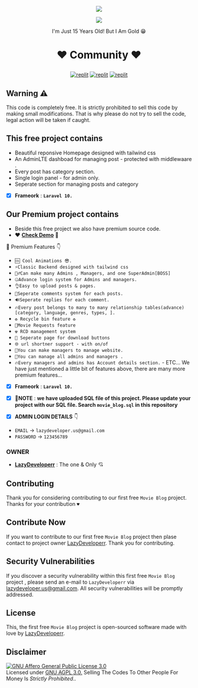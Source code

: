 
<p align="center">
  <a href="https://github.com/LazyDeveloperr/readme-typing-svg">
    <img src="https://readme-typing-svg.demolab.com/?lines=Rolex&font=Fira%20SemiBold&center=true&width=480&height=45&color=fff68f&vCenter=true&pause=1000&size=40" /></a>
</p>

<p align="center">
  <a href="https://github.com/LazyDeveloperr/readme-typing-svg">
    <img src="https://readme-typing-svg.demolab.com/?lines=Not%20a%20app%20and%20BOT%20developer;But%20This%20is%20Starting;2%2B%20years%20of%20Telegram%20experience;Always%20learning%20new%20things;Movies%20Channel%20OWNER&font=Fira%20Code&center=true&width=500&height=45&color=f75c7e&vCenter=true&pause=1000&size=22" /></a>
</p>

<p align="center">
 I'm Just 15 Years Old! But I Am Gold 😁
</p>

# <p align="center">❤️ Community ❤️</p>
</p>
<p align="center">
<a href="https://instagram.com/LazyDeveloperr?igshid=YmMyMTA2M2Y="><img alt="replit" src="https://img.shields.io/badge/-Instagram-orange?style=for-the-badge&logo=instagram&logoColor=white"/></a> <a href="https://telegram.me/TamillRockerznet"><img alt="replit" src="https://img.shields.io/badge/-Telegram-blue?style=for-the-badge&logo=telegram&logoColor=white"/></a>
<a href="https://youtube.com/@LazyDeveloperr?igshid=YmMyMTA2M2Y="><img alt="replit" src="https://img.shields.io/badge/-youtube-red?style=for-the-badge&logo=youtube&logoColor=white"/></a>
</p>


## Warning ⚠
This code is completely free. It is strictly prohibited to sell this code by making small modifications. That is why please do not try to sell the code, legal action will be taken if caught.


## This free project contains

- Beautiful reponsive Homepage designed with tailwind css
- An AdminLTE dashboad for managing post - protected with middlewaare .
- Every post has category section. 
- Single login panel - for admin only.
- Seperate section for managing posts and category

- [x] **Frameork** : **`Laravel 10.`** 


## Our Premium project contains 
- Beside this free project we also have premium source code. 
- ♥ **[Check Demo](https://moviesadda.shop/)** 🎉

🎊 Premium Features 👇
- ``🆒 Cool Animations 😎.``
- ``⚡️Classic Backend designed with tailwind css``
- ``👮‍♂️Can make many Admins , Managers, and one SuperAdmin[BOSS]``
- ``🤐Advance login system for Admins and managers.``
- ``👌Easy to upload posts & pages.``
- ``💫Seperate comments system for each posts.``
- ``🔊Seperate replies for each comment.``
- ``🔥Every post belongs to many to many relationship tables(advance)[category, language, genres, types, ].``
- ``♻️ Recycle bin feature ♻️``
- ``🍿Movie Requests feature``
- ``☢ RCD management system``
- ``📃 Seperate page for download buttons``
- ``🌐 url shortner support - with on/of``
- ``🏪You can make managers to manage website.``
- ``👑You can manage all admins and managers .``
- ``🔥Every managers and admins has Account details section.`` - ETC...
We have just mentioned a little bit of features above, there are many more premium features...

- [x] **Frameork** : **`Laravel 10.`** 

- [x] **🎊NOTE** : **we have uploaded SQL file of this project. Please update your project with our SQL file. Search `movie_blog.sql` in this repository** 

- [x] **ADMIN LOGIN DETAILS** 👇
- `EMAIL` -> `lazydeveloper.us@gmail.com`
- `PASSWORD` -> `123456789`


### OWNER

- **[LazyDeveloperr](https://github.com/lazydeveloperr)** : The one & Only 💘


## Contributing

Thank you for considering contributing to our first free ``Movie Blog`` project. Thanks for your contribution ``♥``

## Contribute Now

If you want to contribute to our first free ``Movie Blog`` project then plase contact to project owner [LazyDeveloperr](https://telegram.me/lazydeveloperr). Thank you for contributing.


## Security Vulnerabilities

If you discover a security vulnerability within this first free ``Movie Blog`` project , please send an e-mail to ``LazyDeveloperr`` via [lazydeveloper.us@gmail.com](mailto:lazydeveloper.us@gmail.com). All security vulnerabilities will be promptly addressed.

## License

This, the first free ``Movie Blog`` project is open-sourced software made with love by [LazyDeveloperr](https://telegram.me/LazyDeveloperr). 

## Disclaimer

[![GNU Affero General Public License 3.0](https://www.gnu.org/graphics/agplv3-155x51.png)](https://www.gnu.org/licenses/agpl-3.0.en.html#header)    
Licensed under [GNU AGPL 3.0.](https://github.com/LazyDeveloperr/MovieBlog_YT/blob/main/LICENSE)
Selling The Codes To Other People For Money Is *Strictly Prohibited*..
